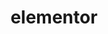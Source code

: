 ---
title: elementor
category: skills
image: ../../assets/images/skills/elementor.svg
sortIdx: 48
---
